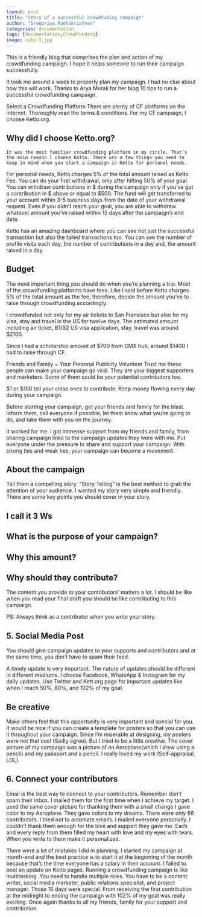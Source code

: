 ```yaml
---
layout: post
title: "Story of a successful crowdfuding campaign"
author: "Sreepriya Radhakrishnan"
categories: documentation
tags: [documentation,Crowdfunding]
image: cuba-1.jpg
---
```



This is a friendly blog that comprises the plan and action of my crowdfunding campaign. I hope it helps someone to run their campaign successfully. 

It took me around a week to properly plan my campaign. I had no clue about how this will work. Thanks to Arya Murali for her blog 10 tips to run a successful crowdfunding campaign. 

Select a Crowdfunding Platform
There are plenty of CF platforms on the internet. Thoroughly read the terms & conditions. For my CF campaign, I choose Ketto.org. 

 ## Why did I choose Ketto.org? 
    It was the most familiar crowdfunding platform in my circle. That’s the main reason I choose Ketto. There are a few things you need to keep in mind when you start a campaign in Ketto for personal needs.

For personal needs, Ketto charges 5% of the total amount raised as Ketto Fee. 
You can do your first withdrawal, only after hitting 50% of your goal. 
You can withdraw contributions in $ during the campaign only if you’ve got a contribution in $ above or equal to $500. 
The fund will get transferred to your account within 3-5 business days from the date of your withdrawal request.
Even if you didn’t reach your goal, you are able to withdraw whatever amount you’ve raised within 15 days after the campaign’s end date. 

Ketto has an amazing dashboard where you can see not just the successful transaction but also the failed transactions too. You can see the number of profile visits each day, the number of contributions in a day and, the amount raised in a day.


## Budget
The most important thing you should do when you’re planning a trip. Most of the crowdfunding platforms have fees. Like I said before Ketto charges 5% of the total amount as the fee, therefore, decide the amount you’ve to raise through crowdfunding accordingly. 

I crowdfunded not only for my air tickets to San Fransisco but also for my visa, stay and travel in the US for twelve days. The estimated amount including air ticket, B1/B2 US visa application, stay, travel was around $2100. 

Since I had a scholarship amount of $700 from CMX hub, around $1400 I had to raise through CF. 

Friends and Family =  Your Personal Publicity Volunteer
Trust me these people can make your campaign go viral. They are your biggest supporters and marketers. Some of them could be your potential contributors too. 

$1 or $100 tell your close ones to contribute. Keep money flowing every day during your campaign. 

Before starting your campaign, get your friends and family for the blast. Inform them, call everyone if possible, let them know what you’re going to do, and take them with you on the journey. 


It worked for me. I got immense support from my friends and family,  from sharing campaign links to the campaign updates they were with me. Put everyone under the pressure to share and support your campaign. With strong ties and weak ties, your campaign can become a movement. 



## About the campaign
Tell them a compelling story. “Story Telling” is the best method to grab the attention of your audience. I wanted my story very simple and friendly. There are some key points you should cover in your story. 

## I call it 3 Ws
## What is the purpose of your campaign?
## Why this amount?
## Why should they contribute?

The content you provide to your contributors’ matters a lot. I should be like when you read your final draft you should be like contributing to this campaign. 

PS: Always think as a contributor when you write your story. 






## 5. Social Media Post
You should give campaign updates to your supports and contributors and at the same time, you don’t have to spam their feed. 


A timely update is very important. The nature of updates should be different in different mediums. I choose Facebook, WhatsApp & Instagram for my daily updates. Use Twitter and Kett.org page for important updates like when I reach 50%, 80%, and 102% of my goal. 

## Be creative

Make others feel that this opportunity is very important and special for you. 
It would be nice if you can create a template for posters so that you can use it throughout your campaign. Since I’m miserable at designing, my posters were not that cool (Sadly agree). But I tried to be a little creative. The cover picture of my campaign was a picture of an Aeroplane(which I drew using a pencil) and my passport and a pencil. I really loved my work (Self-appraisal, LOL). 



## 6. Connect your contributors
Email is the best way to connect to your contributors. Remember don’t spam their inbox. I mailed them for the first time when I achieve my target. I used the same cover picture for thanking them with a small change I gave color to my Aeroplane. They gave colors to my dreams. There were only 66 contributors. I tried not to automate emails. I mailed everyone personally. I couldn’t thank them enough for the love and support they gave me. Each and every reply from them filled my heart with love and my eyes with tears. When you write to them make it personalized. 







There were a lot of mistakes I did in planning. I started my campaign at month-end and the best practice is to start it at the beginning of the month because that’s the time everyone has a salary in their account. I failed to post an update on Ketto pages. Running a crowdfunding campaign is like multitasking. You need to handle multiple roles. You have to be a content writer, social media marketer, public relations specialist, and project manager. Those 16 days were special. From receiving the first contribution at the midnight to ending the campaign with 102% of my goal was really exciting. Once again thanks to all my friends, family for your support and contribution. 



